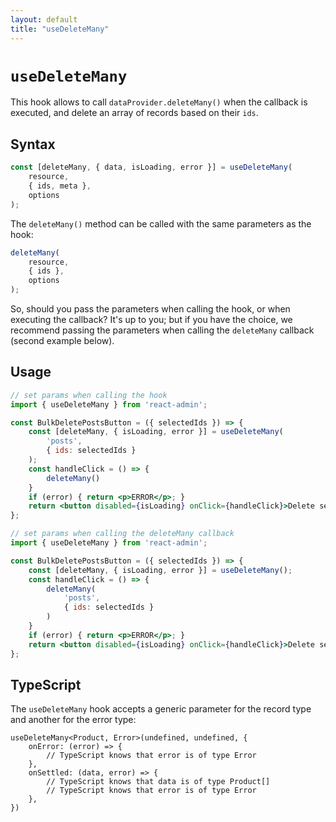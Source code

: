```yaml
---
layout: default
title: "useDeleteMany"
---
```


# `useDeleteMany`

This hook allows to call `dataProvider.deleteMany()` when the callback is executed, and delete an array of records based on their `ids`.

## Syntax

```jsx
const [deleteMany, { data, isLoading, error }] = useDeleteMany(
    resource,
    { ids, meta },
    options
);
```

The `deleteMany()` method can be called with the same parameters as the hook:

```jsx
deleteMany(
    resource,
    { ids },
    options
);
```

So, should you pass the parameters when calling the hook, or when executing the callback? It's up to you; but if you have the choice, we recommend passing the parameters when calling the `deleteMany` callback (second example below).

## Usage

```jsx
// set params when calling the hook
import { useDeleteMany } from 'react-admin';

const BulkDeletePostsButton = ({ selectedIds }) => {
    const [deleteMany, { isLoading, error }] = useDeleteMany(
        'posts',
        { ids: selectedIds }
    );
    const handleClick = () => {
        deleteMany()
    }
    if (error) { return <p>ERROR</p>; }
    return <button disabled={isLoading} onClick={handleClick}>Delete selected posts</button>;
};

// set params when calling the deleteMany callback
import { useDeleteMany } from 'react-admin';

const BulkDeletePostsButton = ({ selectedIds }) => {
    const [deleteMany, { isLoading, error }] = useDeleteMany();
    const handleClick = () => {
        deleteMany(
            'posts',
            { ids: selectedIds }
        )
    }
    if (error) { return <p>ERROR</p>; }
    return <button disabled={isLoading} onClick={handleClick}>Delete selected posts</button>;
};
```

## TypeScript

The `useDeleteMany` hook accepts a generic parameter for the record type and another for the error type:

```tsx
useDeleteMany<Product, Error>(undefined, undefined, {
    onError: (error) => {
        // TypeScript knows that error is of type Error
    },
    onSettled: (data, error) => {
        // TypeScript knows that data is of type Product[]
        // TypeScript knows that error is of type Error
    },
})
```
